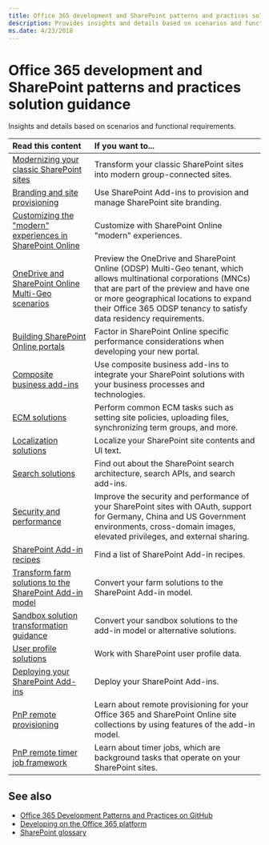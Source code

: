 ```yaml
---
title: Office 365 development and SharePoint patterns and practices solution guidance
description: Provides insights and details based on scenarios and functional requirements.
ms.date: 4/23/2018
---
```


# Office 365 development and SharePoint patterns and practices solution guidance

Insights and details based on scenarios and functional requirements. 

|Read this content|If you want to...|
|:-----|:-----|
|[Modernizing your classic SharePoint sites](../transform/modernize-classic-sites.md)|Transform your classic SharePoint sites into modern group-connected sites.|
|[Branding and site provisioning](Branding-and-site-provisioning-solutions-for-SharePoint.md)|Use SharePoint Add-ins to provision and manage SharePoint site branding.|
|[Customizing the "modern" experiences in SharePoint Online](modern-experience-customizations.md)|Customize with SharePoint Online "modern" experiences.|
|[OneDrive and SharePoint Online Multi-Geo scenarios](multigeo-introduction.md)| Preview the OneDrive and SharePoint Online (ODSP) Multi-Geo tenant, which allows multinational corporations (MNCs) that are part of the preview and have one or more geographical locations to expand their Office 365 ODSP tenancy to satisfy data residency requirements.|
|[Building SharePoint Online portals](portal-overview.md) |Factor in SharePoint Online specific performance considerations when developing your new portal. |
|[Composite business add-ins](composite-business-apps-for-sharepoint.md)|Use composite business add-ins to integrate your SharePoint solutions with your business processes and technologies. |
|[ECM solutions](Enterprise-Content-Management-solutions-for-SharePoint-2013-and-SharePoint-Online.md)|Perform common ECM tasks such as setting site policies, uploading files, synchronizing term groups, and more.|
|[Localization solutions](localization-solutions-for-sharepoint-2013-and-sharepoint-online.md)|Localize your SharePoint site contents and UI text.|
|[Search solutions](search-solutions-in-sharepoint-2013-and-sharepoint-online.md)|Find out about the SharePoint search architecture, search APIs, and search add-ins.|
|[Security and performance](security-and-performance.md)|Improve the security and performance of your SharePoint sites with OAuth, support for Germany, China and US Government environments, cross-domain images, elevated privileges, and external sharing.|
|[SharePoint Add-in recipes](sharepoint-add-in-recipes.md)|Find a list of SharePoint Add-in recipes.|
|[Transform farm solutions to the SharePoint Add-in model](Transform-farm-solutions-to-the-SharePoint-app-model.md)|Convert your farm solutions to the SharePoint Add-in model.|
|[Sandbox solution transformation guidance](sandbox-solution-transformation-guidance.md)|Convert your sandbox solutions to the add-in model or alternative solutions.|
|[User profile solutions](user-profile-solutions-for-sharepoint.md)|Work with SharePoint user profile data.|
|[Deploying your SharePoint Add-ins](deploying-your-sharepoint-add-ins.md)|Deploy your SharePoint Add-ins.|
|[PnP remote provisioning](pnp-remote-provisioning.md)|Learn about remote provisioning for your Office 365 and SharePoint Online site collections by using features of the add-in model.|
|[PnP remote timer job framework](pnp-remote-timer-job-framework.md)|Learn about timer jobs, which are background tasks that operate on your SharePoint sites.|


## See also

- [Office 365 Development Patterns and Practices on GitHub](https://github.com/SharePoint/PnP)   
- [Developing on the Office 365 platform](http://msdn.microsoft.com/en-us/office/office365/howto/platform-development-overview)
- [SharePoint glossary](../general-development/sharepoint-glossary.md) 
